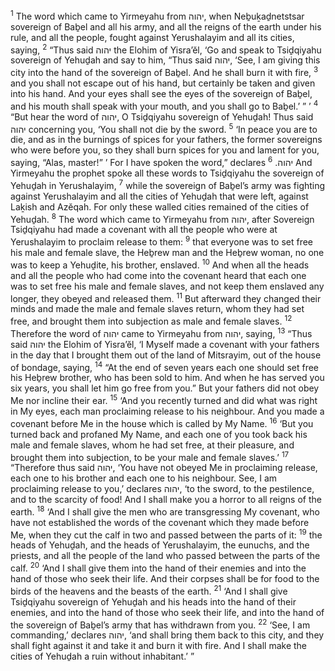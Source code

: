 <sup>1</sup> The word which came to Yirmeyahu from יהוה, when Neḇuḵaḏnetstsar sovereign of Baḇel and all his army, and all the reigns of the earth under his rule, and all the people, fought against Yerushalayim and all its cities, saying,
<sup>2</sup> “Thus said יהוה the Elohim of Yisra’ĕl, ‘Go and speak to Tsiḏqiyahu sovereign of Yehuḏah and say to him, “Thus said יהוה, ‘See, I am giving this city into the hand of the sovereign of Baḇel. And he shall burn it with fire,
<sup>3</sup> and you shall not escape out of his hand, but certainly be taken and given into his hand. And your eyes shall see the eyes of the sovereign of Baḇel, and his mouth shall speak with your mouth, and you shall go to Baḇel.’ ” ’
<sup>4</sup> “But hear the word of יהוה, O Tsiḏqiyahu sovereign of Yehuḏah! Thus said יהוה concerning you, ‘You shall not die by the sword.
<sup>5</sup> ‘In peace you are to die, and as in the burnings of spices for your fathers, the former sovereigns who were before you, so they shall burn spices for you and lament for you, saying, “Alas, master!” ’ For I have spoken the word,” declares יהוה.
<sup>6</sup> And Yirmeyahu the prophet spoke all these words to Tsiḏqiyahu the sovereign of Yehuḏah in Yerushalayim,
<sup>7</sup> while the sovereign of Baḇel’s army was fighting against Yerushalayim and all the cities of Yehuḏah that were left, against Laḵish and Azĕqah. For only these walled cities remained of the cities of Yehuḏah.
<sup>8</sup> The word which came to Yirmeyahu from יהוה, after Sovereign Tsiḏqiyahu had made a covenant with all the people who were at Yerushalayim to proclaim release to them:
<sup>9</sup> that everyone was to set free his male and female slave, the Heḇrew man and the Heḇrew woman, no one was to keep a Yehuḏite, his brother, enslaved.
<sup>10</sup> And when all the heads and all the people who had come into the covenant heard that each one was to set free his male and female slaves, and not keep them enslaved any longer, they obeyed and released them.
<sup>11</sup> But afterward they changed their minds and made the male and female slaves return, whom they had set free, and brought them into subjection as male and female slaves.
<sup>12</sup> Therefore the word of יהוה came to Yirmeyahu from יהוה, saying,
<sup>13</sup> “Thus said יהוה the Elohim of Yisra’ĕl, ‘I Myself made a covenant with your fathers in the day that I brought them out of the land of Mitsrayim, out of the house of bondage, saying,
<sup>14</sup> “At the end of seven years each one should set free his Heḇrew brother, who has been sold to him. And when he has served you six years, you shall let him go free from you.” But your fathers did not obey Me nor incline their ear.
<sup>15</sup> ‘And you recently turned and did what was right in My eyes, each man proclaiming release to his neighbour. And you made a covenant before Me in the house which is called by My Name.
<sup>16</sup> ‘But you turned back and profaned My Name, and each one of you took back his male and female slaves, whom he had set free, at their pleasure, and brought them into subjection, to be your male and female slaves.’
<sup>17</sup> “Therefore thus said יהוה, ‘You have not obeyed Me in proclaiming release, each one to his brother and each one to his neighbour. See, I am proclaiming release to you,’ declares יהוה, ‘to the sword, to the pestilence, and to the scarcity of food! And I shall make you a horror to all reigns of the earth.
<sup>18</sup> ‘And I shall give the men who are transgressing My covenant, who have not established the words of the covenant which they made before Me, when they cut the calf in two and passed between the parts of it:
<sup>19</sup> the heads of Yehuḏah, and the heads of Yerushalayim, the eunuchs, and the priests, and all the people of the land who passed between the parts of the calf.
<sup>20</sup> ‘And I shall give them into the hand of their enemies and into the hand of those who seek their life. And their corpses shall be for food to the birds of the heavens and the beasts of the earth.
<sup>21</sup> ‘And I shall give Tsiḏqiyahu sovereign of Yehuḏah and his heads into the hand of their enemies, and into the hand of those who seek their life, and into the hand of the sovereign of Baḇel’s army that has withdrawn from you.
<sup>22</sup> ‘See, I am commanding,’ declares יהוה, ‘and shall bring them back to this city, and they shall fight against it and take it and burn it with fire. And I shall make the cities of Yehuḏah a ruin without inhabitant.’ ”
